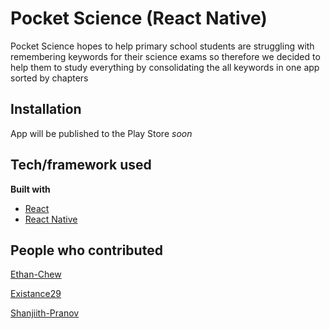 # Pocket Science (React Native)

Pocket Science hopes to help primary school students are struggling with remembering keywords for their science exams so therefore we decided to help them to study everything by consolidating the all keywords in one app sorted by chapters


## Installation
App will be published to the Play Store <i>soon</i>

## Tech/framework used
<b>Built with</b>
- [React](https://reactjs.org)
- [React Native](https://reactnative.dev)

## People who contributed
[Ethan-Chew](https://github.com/Ethan-Chew)

[Existance29](https://github.com/Existance29)

[Shanjiith-Pranov](https://github.com/Shanjiith-Pranov)

